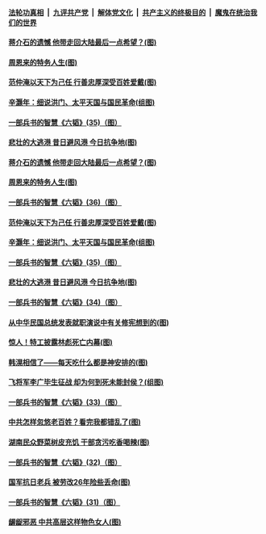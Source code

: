####  [法轮功真相](../../../../basic/blob/master/README.md?t=05300530) &nbsp;|&nbsp; [九评共产党](../../../../9ping.md/blob/master/README.md?t=05300530) &nbsp;|&nbsp; [解体党文化](../../../../jtdwh.md/blob/master/README.md?t=05300530)  &nbsp;|&nbsp; [共产主义的终极目的](../../../../gczydzjmd.md/blob/master/README.md?t=05300530) &nbsp;|&nbsp; [魔鬼在统治我们的世界](../../../../mgztzwmdsj.md/blob/master/README.md?t=05300530) 

#### [蒋介石的遗憾 他带走回大陆最后一点希望？(图)](../pages/p6/930971.md?t=05300530) 

#### [周恩来的特务人生(图)](../pages/p6/934446.md?t=05300530) 

#### [范仲淹以天下为己任 行善忠厚深受百姓爱戴(图)](../pages/p6/934306.md?t=05300530) 

#### [辛灏年：细说洪门、太平天国与国民革命(组图)](../pages/p6/934164.md?t=05300530) 

#### [一部兵书的智慧《六韬》(35)（图）](../pages/p6/931104.md?t=05300530) 

#### [悲壮的大逃港 昔日避风港 今日抗争地(图)](../pages/p6/934444.md?t=05300530) 

#### [蒋介石的遗憾 他带走回大陆最后一点希望？(图)](../pages/p6/930971.md?t=05300530) 

#### [周恩来的特务人生(图)](../pages/p6/934446.md?t=05300530) 

#### [一部兵书的智慧《六韬》(36)（图）](../pages/p6/931105.md?t=05300530) 

#### [范仲淹以天下为己任 行善忠厚深受百姓爱戴(图)](../pages/p6/934306.md?t=05300530) 

#### [辛灏年：细说洪门、太平天国与国民革命(组图)](../pages/p6/934164.md?t=05300530) 

#### [一部兵书的智慧《六韬》(35)（图）](../pages/p6/931104.md?t=05300530) 

#### [悲壮的大逃港 昔日避风港 今日抗争地(图)](../pages/p6/934444.md?t=05300530) 


#### [一部兵书的智慧《六韬》(34)（图）](../pages/p6/931103.md?t=05300530) 

#### [从中华民国总统发表就职演说中有关修宪想到的(图)](../pages/p6/934589.md?t=05300530) 

#### [惊人！特工披露林彪死亡内幕(图)](../pages/p6/930966.md?t=05300530) 

#### [韩滉相信了——每天吃什么都是神安排的(图)](../pages/p6/934204.md?t=05300530) 

#### [飞将军李广毕生征战 却为何到死未能封侯？(组图)](../pages/p6/934471.md?t=05300530) 

#### [一部兵书的智慧《六韬》(33)（图）](../pages/p6/931102.md?t=05300530) 

#### [中共怎样忽悠老百姓？看完我都错乱了(图)](../pages/p6/934017.md?t=05300530) 

#### [湖南民众野菜树皮充饥 干部贪污吃香喝辣(图)](../pages/p6/933955.md?t=05300530) 

#### [一部兵书的智慧《六韬》(32)（图）](../pages/p6/931101.md?t=05300530) 

#### [国军抗日老兵 被劳改26年险些丢命(图)](../pages/p6/933660.md?t=05300530) 

#### [一部兵书的智慧《六韬》(31)（图）](../pages/p6/931053.md?t=05300530) 

#### [龌龊邪恶 中共高层这样物色女人(图)](../pages/p6/934243.md?t=05300530) 


